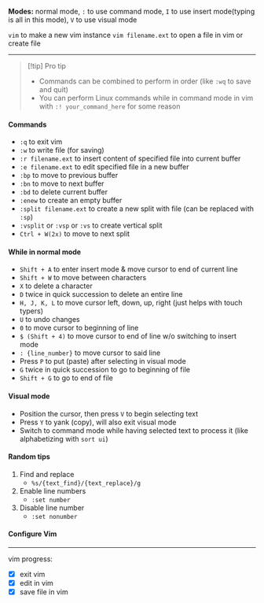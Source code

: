 **Modes:** normal mode, `:` to use command mode, `I` to use insert mode(typing is all in this mode), `V` to use visual mode

`vim` to make a new vim instance
`vim filename.ext` to open a file in vim or create file 

* * *

> [!tip] Pro tip
> - Commands can be combined to perform in order (like `:wq` to save and quit)
> - You can perform Linux commands while in command mode in vim with
>   `:! your_command_here` for some reason

#### Commands
- `:q` to exit vim
- `:w` to write file (for saving)
- `:r filename.ext` to insert content of specified file into current buffer
- `:e filename.ext` to edit specified file in a new buffer
- `:bp` to move to previous buffer
- `:bn` to move to next buffer
- `:bd` to delete current buffer
- `:enew` to create an empty buffer
- `:split filename.ext` to create a new split with file (can be replaced with `:sp`)
- `:vsplit` or `:vsp` or `:vs` to create vertical split
- `Ctrl + W(2x)` to move to next split
#### While in normal mode
- `Shift + A` to enter insert mode & move cursor to end of current line
- `Shift + W` to move between characters
- `X` to delete a character
- `D` twice in quick succession to delete an entire line
- `H, J, K, L` to move cursor left, down, up, right (just helps with touch typers)
- `U` to undo changes
- `0` to move cursor to beginning of line
- `$ (Shift + 4)` to move cursor to end of line w/o switching to insert mode
- `: {line_number}` to move cursor to said line
- Press `P` to put (paste) after selecting in visual mode
- `G` twice in quick succession to go to beginning of file
- `Shift + G` to go to end of file

#### Visual mode
- Position the cursor, then press `V` to begin selecting text
- Press `Y` to yank (copy), will also exit visual mode
- Switch to command mode while having selected text to process it (like alphabetizing with `sort ui`)

#### Random tips
1) Find and replace
	- `%s/{text_find}/{text_replace}/g`
2) Enable line numbers
	- `:set number`
3) Disable line number
	- `:set nonumber`

#### Configure Vim


---

vim progress:
- [x] exit vim
- [x] edit in vim
- [x] save file in vim
